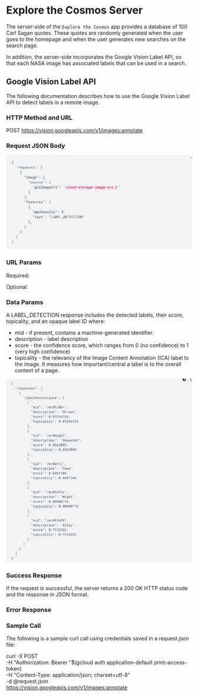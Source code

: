 # Explore the Cosmos Server

The server-side of the `Explore the Cosmos` app
provides a database of 100 Carl Sagan quotes. These quotes
are randomly generated when the user goes to the
homepage and when the user generates new searches
on the search page.

In addition, the server-side incorporates the Google Vision Label API,
so that each NASA image has associated labels that can be used in a search.

## Google Vision Label API

The following documentation describes how to use the Google Vision Label API to detect labels in a remote image.

### HTTP Method and URL

POST https://vision.googleapis.com/v1/images:annotate

### Request JSON Body

![Alt text](./readme/JSONBody.jpg?raw=true "JSONBody")

### URL Params

Required:

Optional:

### Data Params

A LABEL_DETECTION response includes the detected labels, their score, topicality, and an opaque label ID where:

- mid - if present, contains a machine-generated identifier.
- description - label description
- score - the confidence score, which ranges from 0 (no confidence) to 1 (very high confidence)
- topicality - the relevancy of the Image Content Annotation (ICA) label to the image. It measures how important/central a label is to the overall context of a page.

![Alt text](./readme/SampleData.jpg?raw=true "SampleData")

### Success Response

If the request is successful, the server returns a 200 OK HTTP status code and the response in JSON format.

### Error Response

### Sample Call

The following is a sample curl call using credentials saved in a request.json file:

curl -X POST \
-H "Authorization: Bearer "$(gcloud auth application-default print-access-token) \
-H "Content-Type: application/json; charset=utf-8" \
-d @request.json \
https://vision.googleapis.com/v1/images:annotate
